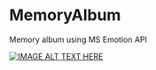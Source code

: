 # MemoryAlbum
Memory album using MS Emotion API

[![IMAGE ALT TEXT HERE](https://img.youtube.com/vi/bCB6etWdfoY/0.jpg)](https://www.youtube.com/watch?v=bCB6etWdfoY)

